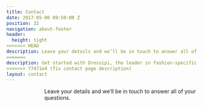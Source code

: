 ```yaml
---
title: Contact
date: 2017-05-06 09:50:00 Z
position: 32
navigation: about-footer
header:
  height: tight
<<<<<<< HEAD
description: Leave your details and we’ll be in touch to answer all of your questions.
=======
description: Get started with Dressipi, the leader in fashion-specific AI.
>>>>>>> 77471e4 (fix contact page description)
layout: contact
---
```


<p style="padding-left: 100px;"> Leave your details and we’ll be in touch to answer all of your questions. </p>

<p style="padding-left: 100px;"> <script charset="utf-8" type="text/javascript" src="//js.hsforms.net/forms/shell.js"></script>
<script>
hbspt.forms.create({
region: "na1",
portalId: "9442988",
formId: "d833b04c-593c-4411-92c0-6fb8043f40e2"
});
</script> </p>